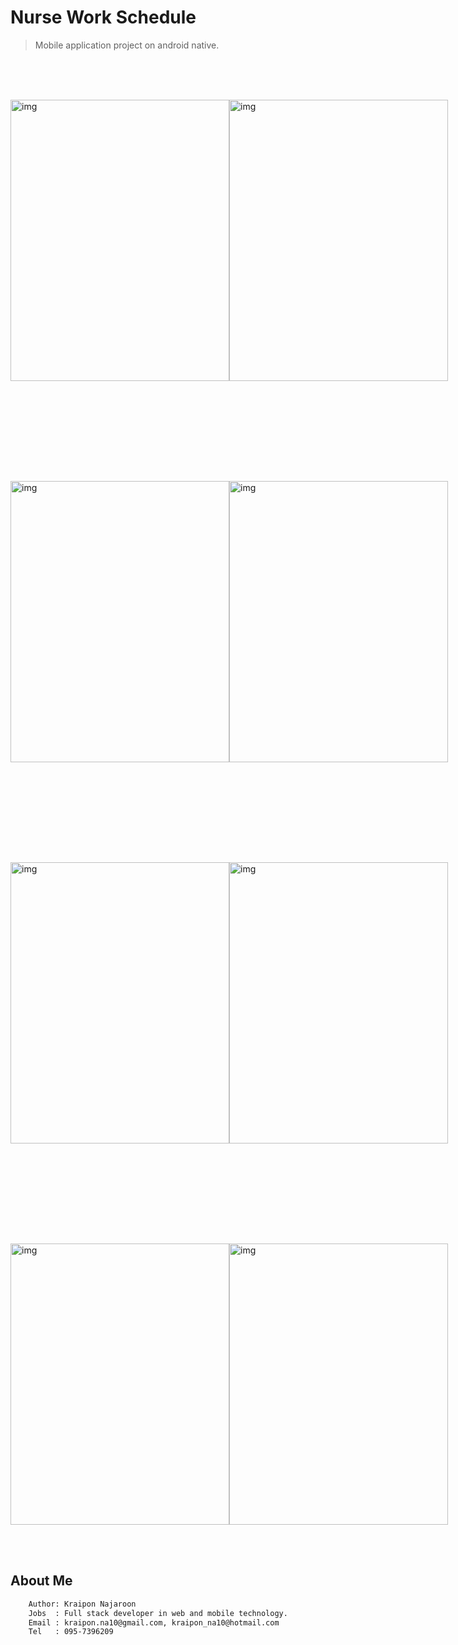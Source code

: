 # Nurse Work Schedule

> Mobile application project on android native.

<br/><br/><br/>

<div style="width:100%; display:flex; justify-content:space-around; align-item:center;">
  <image 
    src="./manual/40513571_225304405006725_3862445539329048576_n.png"
    alt="img"
    width="350px"
    height="450px"
  />
  <image 
    src="./manual/40586948_2165111040480767_1204779528149270528_n.png"
    alt="img"
    width="350px"
    height="450px"
  />
</div>

<br/><br/>

<div style="margin-top:7rem; width:100%; display:flex; justify-content:space-around; align-item:center;">
  <image 
    src="./manual/40523909_2237642076249966_9043964930708996096_n.png"
    alt="img"
    width="350px"
    height="450px"
  />
  <image 
    src="./manual/40452341_2148450842069965_3315038398242095104_n.png"
    alt="img"
    width="350px"
    height="450px"
  />
</div>

<br/><br/>

<div style="margin-top:7rem; width:100%; display:flex; justify-content:space-around; align-item:center;">
  <image 
    src="./manual/40461444_236573030330105_1143331594254155776_n.png"
    alt="img"
    width="350px"
    height="450px"
  />
  <image 
    src="./manual/40530063_298161230972568_3231313581379158016_n.png"
    alt="img"
    width="350px"
    height="450px"
  />
</div>

<br/><br/>

<div style="margin-top:7rem; width:100%; display:flex; justify-content:space-around; align-item:center;">
  <image 
    src="./manual/40546163_225572204971886_7505370378127015936_n.png"
    alt="img"
    width="350px"
    height="450px"
  />
  <image 
    src="./manual/40516068_2378479192223649_9111015615082004480_n.png"
    alt="img"
    width="350px"
    height="450px"
  />
</div>

<br/><br/>

## About Me

```bash
    Author: Kraipon Najaroon
    Jobs  : Full stack developer in web and mobile technology.
    Email : kraipon.na10@gmail.com, kraipon_na10@hotmail.com
    Tel   : 095-7396209
```

